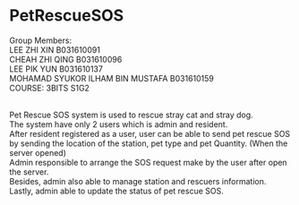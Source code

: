 # PetRescueSOS
Group Members:
<br />LEE ZHI XIN                       B031610091
<br />CHEAH ZHI QING                    B031610096
<br />LEE PIK YUN                       B031610137
<br />MOHAMAD SYUKOR ILHAM BIN MUSTAFA  B031610159
<br />COURSE: 3BITS S1G2

<br />Pet Rescue SOS system is used to rescue stray cat and stray dog. 
<br />The system have only 2 users which is admin and resident.
<br />After resident registered as a user, user can be able to send pet rescue SOS by sending the location of the station, pet type and pet Quantity. (When the server opened)
<br />Admin responsible to arrange the SOS request make by the user after open the server.
<br />Besides, admin also able to manage station and rescuers information.
<br />Lastly, admin able to update the status of pet rescue SOS.


